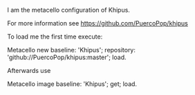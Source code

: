 I am the metacello configuration of Khipus.

For more information see https://github.com/PuercoPop/khipus

To load me  the first time execute:

  Metacello new
    baseline: 'Khipus';
    repository: 'github://PuercoPop/khipus:master';
    load.

Afterwards use

  Metacello image
    baseline: 'Khipus';
    get;
    load.
